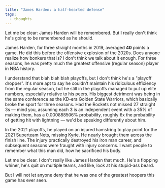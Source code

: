 ```yaml
---
title: "James Harden: a half-hearted defense"
tags:
  - thoughts
---
```

Let me be clear: James Harden will be remembered. But I really don't think he's going to be remembered as he should. 

James Harden, for three straight months in 2019, averaged **40** points a game. He did this before the offensive explosion of the 2020s. Does anyone realize how bonkers that is? I don't think we talk about it enough. For three seasons, he was pretty much the greatest offensive (regular season) player in NBA history. 

I understand that blah blah blah playoffs, but I don't think he's a "playoff dropper". It's more apt to say he couldn't maintain his ridiculous efficiency from the regular season, but he still in the playoffs managed to put up elite numbers, especially relative to his peers. His biggest detriment was being in the same conference as the KD-era Golden State Warriors, which basically broke the sport for three seasons. Had the Rockets not missed 27 straight 3s — mind you, assuming each 3 is an independent event with a 35% of making them, has a 0.000888506% probability, roughly 6x the probability of getting hit with lightning — we'd be speaking differently about him.

In the 2021 playoffs, he played on an injured hamstring to play point for the 2021 Superteam Nets, missing Kyrie. He nearly brought them across the finish line. The injury practically destroyed his iron man career, and subsequent seasons were fraught with injury concerns. I want people to remember what this man did, how he sacrificed his body.

Let me be clear. I don't really like James Harden that much. He's a flopping whiner, he's quit on multiple teams, and like, look at his stupid-ass beard.

But I will not let anyone deny that he was one of the greatest hoopers this game has ever seen.
